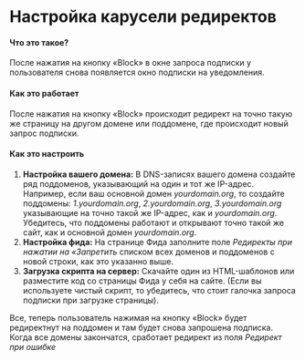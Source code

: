 # Настройка карусели редиректов
#### Что это такое?
После нажатия на кнопку «Block» в окне запроса подписки у пользователя снова появляется окно подписки на уведомления.

#### Как это работает
После нажатия на кнопку «Block» происходит редирект на точно такую же страницу на другом домене или поддомене, где происходит новый запрос подписки.

#### Как это настроить

1. **Настройка вашего домена:** В DNS-записях вашего домена создайте ряд поддоменов, указывающий на один и тот же IP-адрес. Например, если ваш основной домен _yourdomain.org_, то создайте поддомены: _1.yourdomain.org_, _2.yourdomain.org_, _3.yourdomain.org_ указывающие на точно такой же IP-адрес, как и _yourdomain.org_. Убедитесь, что поддомены работают и открывают точно такой же сайт, как и основной домен _yourdomain.org_.
2. **Настройка фида:** На странице Фида заполните поле _Редиректы при нажатии на «Запретить_ списком всех доменов и поддоменов с новой строки, как это указанно выше.
3. **Загрузка скрипта на сервер:** Скачайте один из HTML-шаблонов или разместите код со страницы Фида у себя на сайте. (Если вы используете чистый скрипт, то убедитесь, что стоит галочка запроса подписки при загрузке страницы).

Все, теперь пользователь нажимая на кнопку «Block» будет редиректнут на поддомен и там будет снова запрошена подписка. Когда все домены закончатся, сработает редирект из поля *Редирект при ошибке*
